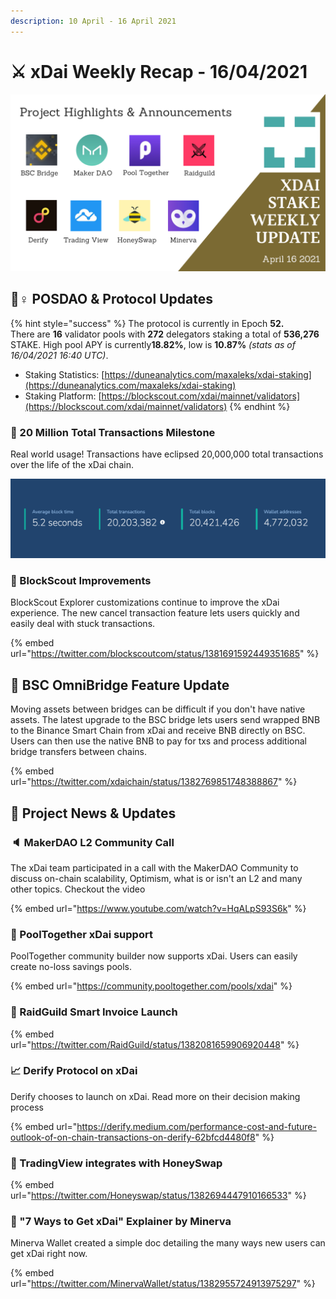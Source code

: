 ```yaml
---
description: 10 April - 16 April 2021
---
```


# ⚔️ xDai Weekly Recap - 16/04/2021

![](../../../../.gitbook/assets/weekly-update-april-16.png)

## 👷♀ POSDAO & Protocol Updates

{% hint style="success" %}
The protocol is currently in Epoch **52.**  
There are **16** validator pools with **272** delegators staking a total of **536,276** STAKE. High pool APY is currently**18.82%**, low is **10.87%** _\(stats as of 16/04/2021 16:40 UTC\)_.

* Staking Statistics: [https://duneanalytics.com/maxaleks/xdai-staking](https://duneanalytics.com/maxaleks/xdai-staking)
* Staking Platform: [https://blockscout.com/xdai/mainnet/validators](https://blockscout.com/xdai/mainnet/validators)
{% endhint %}

### 🤑 20 Million Total Transactions Milestone

Real world usage! Transactions have eclipsed 20,000,000 total transactions over the life of the xDai chain.

![](../../../../.gitbook/assets/total-tx.png)

### 🔎 BlockScout Improvements

BlockScout Explorer customizations continue to improve the xDai experience. The new cancel transaction feature lets users quickly and easily deal with stuck transactions.

{% embed url="https://twitter.com/blockscoutcom/status/1381691592449351685" %}

## 🌉 BSC OmniBridge Feature Update

Moving assets between bridges can be difficult if you don't have native assets. The latest upgrade to the BSC bridge lets users send wrapped BNB to the Binance Smart Chain from xDai and receive BNB directly on BSC. Users can then use the native BNB to pay for txs and process additional bridge transfers between chains. 

{% embed url="https://twitter.com/xdaichain/status/1382769851748388867" %}

## 🦋 Project News & Updates

### 🔈 MakerDAO L2 Community Call

The xDai team participated in a call with the MakerDAO Community to discuss on-chain scalability, Optimism, what is or isn't an L2 and many other topics. Checkout the video

{% embed url="https://www.youtube.com/watch?v=HqALpS93S6k" %}

### 🤽 PoolTogether xDai support

PoolTogether community builder now supports xDai. Users can easily create no-loss savings pools.

{% embed url="https://community.pooltogether.com/pools/xdai" %}

### 📜 RaidGuild Smart Invoice Launch

{% embed url="https://twitter.com/RaidGuild/status/1382081659906920448" %}

### 📈 Derify Protocol on xDai

Derify chooses to launch on xDai. Read more on their decision making process

{% embed url="https://derify.medium.com/performance-cost-and-future-outlook-of-on-chain-transactions-on-derify-62bfcd4480f8" %}

### 🍯 TradingView integrates with HoneySwap

{% embed url="https://twitter.com/Honeyswap/status/1382694447910166533" %}

### 🦉 "7 Ways to Get xDai" Explainer by Minerva

Minerva Wallet created a simple doc detailing the many ways new users can get xDai right now.

{% embed url="https://twitter.com/MinervaWallet/status/1382955724913975297" %}



### 

